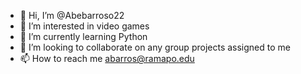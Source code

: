 - 👋 Hi, I’m @Abebarroso22
- 👀 I’m interested in video games 
- 🌱 I’m currently learning Python
- 💞️ I’m looking to collaborate on any group projects assigned to me
- 📫 How to reach me abarros@ramapo.edu

<!---
Abebarroso22/Abebarroso22 is a ✨ special ✨ repository because its `README.md` (this file) appears on your GitHub profile.
You can click the Preview link to take a look at your changes.
--->
